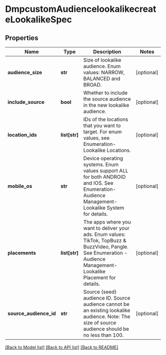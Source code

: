 # DmpcustomAudiencelookalikecreateLookalikeSpec

## Properties
Name | Type | Description | Notes
------------ | ------------- | ------------- | -------------
**audience_size** | **str** | Size of lookalike audience. Enum values: NARROW, BALANCED and BROAD. | [optional] 
**include_source** | **bool** | Whether to include the source audience in the new lookalike audience. | [optional] 
**location_ids** | **list[str]** | IDs of the locations that you want to target. For enum values, see Enumeration-Lookalike Locations. | [optional] 
**mobile_os** | **str** | Device operating systems. Enum values support ALL for both ANDROID and IOS. See Enumeration-Audience Management-Lookalike System for details. | [optional] 
**placements** | **list[str]** | The apps where you want to deliver your ads. Enum values: TikTok, TopBuzz &amp; BuzzVideo, Pangle. See Enumeration - Audience Management-Lookalike Placement for details. | [optional] 
**source_audience_id** | **str** | Source (seed) audience ID. Source audience cannot be an existing lookalike audience. Note: The size of source audience should be no less than 100. | [optional] 

[[Back to Model list]](../README.md#documentation-for-models) [[Back to API list]](../README.md#documentation-for-api-endpoints) [[Back to README]](../README.md)

